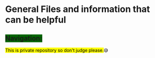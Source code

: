 # General Files and information that can be helpful

## <span style = "background-color: darkGreen">Navigation:</span>

<mark>This is private repository so don't judge please.</mark>😅